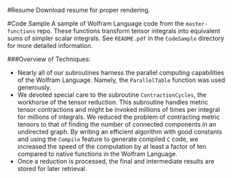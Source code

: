 #Resume
Download resume for proper rendering.

#Code Sample
A sample of Wolfram Language code from the `master-functions` repo. 
These functions transform tensor integrals into equivalent sums of 
simpler scalar integrals. See `README.pdf` in the `CodeSample` 
directory for more detailed information.

###Overview of Techniques:
- Nearly all of our subroutines harness the parallel computing capabilities 
of the Wolfram Language. Namely, the `ParallelTable` function was used 
generously. 
- We devoted special care to the subroutine 
`ContractionCycles`, the workhorse of the tensor reduction. This subroutine 
handles metric tensor contractions and might be invoked millions of times per 
integral for millions of integrals. We reduced the problem of contracting 
metric tensors to that of finding the number of connected components in an 
undirected graph. By writing an efficient algorithm with good constants and 
using the `Compile` feature to generate compiled `C` code, we increased the
speed of the computation by at least a factor of ten compared to native 
functions in the Wolfram Language. 
- Once a reduction is processed, 
the final and intermediate results are stored for later retrieval.
